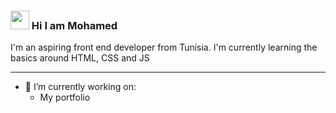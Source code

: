 <h3> <a href="#"><img width="30px" src="https://raw.githubusercontent.com/iampavangandhi/iampavangandhi/master/gifs/Hi.gif"></a> Hi I am Mohamed</h3>


I'm an aspiring front end developer from Tunisia. I'm currently learning the basics around HTML, CSS and JS

---

- 🔨 I’m currently working on:
  - My portfolio
